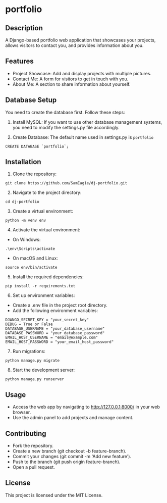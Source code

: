 # portfolio
## Description
A Django-based portfolio web application that showcases your projects, allows visitors to contact you, and provides information about you.

## Features
* Project Showcase: Add and display projects with multiple pictures.
* Contact Me: A form for visitors to get in touch with you.
* About Me: A section to share information about yourself.

## Database Setup
You need to create the database first. Follow these steps:

1. Install MySQL:
  If you want to use other database management systems, you need to modify the settings.py file accordingly.
   
3. Create Database:
  The default name used in settings.py is `portfolio`
  ```
  CREATE DATABASE `portfolio`;
  ```
## Installation
1. Clone the repository:
```
git clone https://github.com/SamEag1e/dj-portfolio.git
```
2. Navigate to the project directory:
```
cd dj-portfolio
```
3. Create a virtual environment:
```
python -m venv env
```
4. Activate the virtual environment:
* On Windows:
```
.\env\Scripts\activate
```
* On macOS and Linux:
```
source env/bin/activate
```
5. Install the required dependencies:
```
pip install -r requirements.txt
```
6. Set up environment variables:
* Create a .env file in the project root directory.
* Add the following environment variables:
```
DJANGO_SECRET_KEY = "your_secret_key"
DEBUG = True or False
DATABASE_USERNAME = "your_database_username"
DATABASE_PASSWORD = "your_database_password"
EMAIL_HOST_USERNAME = "email@example.com"
EMAIL_HOST_PASSWORD = "your_email_host_password"
```
7. Run migrations:
```
python manage.py migrate
```
8. Start the development server:
```
python manage.py runserver
```
## Usage
* Access the web app by navigating to http://127.0.0.1:8000/ in your web browser.
* Use the admin panel to add projects and manage content.
## Contributing
* Fork the repository.
* Create a new branch (git checkout -b feature-branch).
* Commit your changes (git commit -m 'Add new feature').
* Push to the branch (git push origin feature-branch).
* Open a pull request.
## License
This project is licensed under the MIT License.

